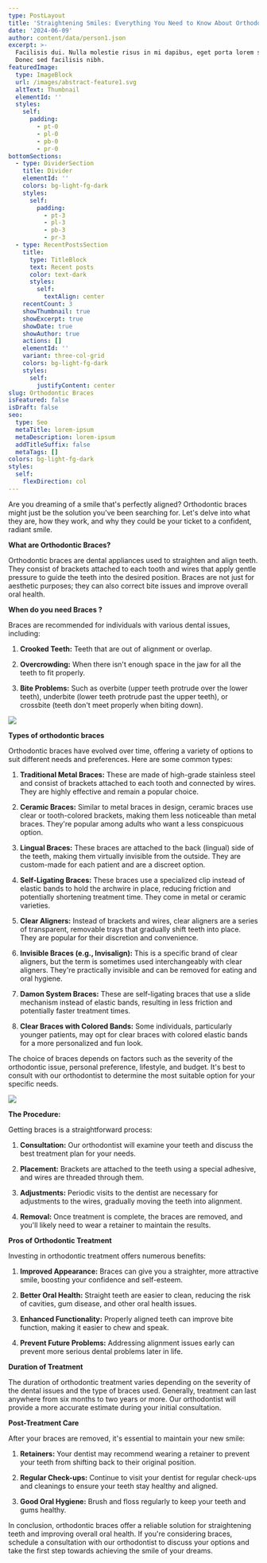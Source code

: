 ```yaml
---
type: PostLayout
title: 'Straightening Smiles: Everything You Need to Know About Orthodontic Braces'
date: '2024-06-09'
author: content/data/person1.json
excerpt: >-
  Facilisis dui. Nulla molestie risus in mi dapibus, eget porta lorem semper.
  Donec sed facilisis nibh.
featuredImage:
  type: ImageBlock
  url: /images/abstract-feature1.svg
  altText: Thumbnail
  elementId: ''
  styles:
    self:
      padding:
        - pt-0
        - pl-0
        - pb-0
        - pr-0
bottomSections:
  - type: DividerSection
    title: Divider
    elementId: ''
    colors: bg-light-fg-dark
    styles:
      self:
        padding:
          - pt-3
          - pl-3
          - pb-3
          - pr-3
  - type: RecentPostsSection
    title:
      type: TitleBlock
      text: Recent posts
      color: text-dark
      styles:
        self:
          textAlign: center
    recentCount: 3
    showThumbnail: true
    showExcerpt: true
    showDate: true
    showAuthor: true
    actions: []
    elementId: ''
    variant: three-col-grid
    colors: bg-light-fg-dark
    styles:
      self:
        justifyContent: center
slug: Orthodontic Braces
isFeatured: false
isDraft: false
seo:
  type: Seo
  metaTitle: lorem-ipsum
  metaDescription: lorem-ipsum
  addTitleSuffix: false
  metaTags: []
colors: bg-light-fg-dark
styles:
  self:
    flexDirection: col
---
```

Are you dreaming of a smile that's perfectly aligned? Orthodontic braces might just be the solution you've been searching for. Let's delve into what they are, how they work, and why they could be your ticket to a confident, radiant smile.



**What are Orthodontic Braces?**

Orthodontic braces are dental appliances used to straighten and align teeth. They consist of brackets attached to each tooth and wires that apply gentle pressure to guide the teeth into the desired position. Braces are not just for aesthetic purposes; they can also correct bite issues and improve overall oral health.

**When do you need Braces ?**

Braces are recommended for individuals with various dental issues, including:

1.  **Crooked Teeth:** Teeth that are out of alignment or overlap.

2.  **Overcrowding:** When there isn't enough space in the jaw for all the teeth to fit properly.

3.  **Bite Problems:** Such as overbite (upper teeth protrude over the lower teeth), underbite (lower teeth protrude past the upper teeth), or crossbite (teeth don't meet properly when biting down).

![](/images/Orthodontie%20problemen.jpg)

**Types of orthodontic braces**

Orthodontic braces have evolved over time, offering a variety of options to suit different needs and preferences. Here are some common types:

1.  **Traditional Metal Braces:** These are made of high-grade stainless steel and consist of brackets attached to each tooth and connected by wires. They are highly effective and remain a popular choice.

2.  **Ceramic Braces:** Similar to metal braces in design, ceramic braces use clear or tooth-colored brackets, making them less noticeable than metal braces. They're popular among adults who want a less conspicuous option.

3.  **Lingual Braces:** These braces are attached to the back (lingual) side of the teeth, making them virtually invisible from the outside. They are custom-made for each patient and are a discreet option.

4.  **Self-Ligating Braces:** These braces use a specialized clip instead of elastic bands to hold the archwire in place, reducing friction and potentially shortening treatment time. They come in metal or ceramic varieties.

5.  **Clear Aligners:** Instead of brackets and wires, clear aligners are a series of transparent, removable trays that gradually shift teeth into place. They are popular for their discretion and convenience.

6.  **Invisible Braces (e.g., Invisalign):** This is a specific brand of clear aligners, but the term is sometimes used interchangeably with clear aligners. They're practically invisible and can be removed for eating and oral hygiene.

7.  **Damon System Braces:** These are self-ligating braces that use a slide mechanism instead of elastic bands, resulting in less friction and potentially faster treatment times.

8.  **Clear Braces with Colored Bands:** Some individuals, particularly younger patients, may opt for clear braces with colored elastic bands for a more personalized and fun look.

The choice of braces depends on factors such as the severity of the orthodontic issue, personal preference, lifestyle, and budget. It's best to consult with our orthodontist to determine the most suitable option for your specific needs.

![](/images/dsffgsdgf.png)


**The Procedure:** 

Getting braces is a straightforward process:

1.  **Consultation:** Our orthodontist will examine your teeth and discuss the best treatment plan for your needs.

2.  **Placement:** Brackets are attached to the teeth using a special adhesive, and wires are threaded through them.

3.  **Adjustments:** Periodic visits to the dentist are necessary for adjustments to the wires, gradually moving the teeth into alignment.

4.  **Removal:** Once treatment is complete, the braces are removed, and you'll likely need to wear a retainer to maintain the results.

**Pros of Orthodontic Treatment**

Investing in orthodontic treatment offers numerous benefits:

1.  **Improved Appearance:** Braces can give you a straighter, more attractive smile, boosting your confidence and self-esteem.

2.  **Better Oral Health:** Straight teeth are easier to clean, reducing the risk of cavities, gum disease, and other oral health issues.

3.  **Enhanced Functionality:** Properly aligned teeth can improve bite function, making it easier to chew and speak.

4.  **Prevent Future Problems:** Addressing alignment issues early can prevent more serious dental problems later in life.

**Duration of Treatment**

The duration of orthodontic treatment varies depending on the severity of the dental issues and the type of braces used. Generally, treatment can last anywhere from six months to two years or more. Our orthodontist will provide a more accurate estimate during your initial consultation.

**Post-Treatment Care**

After your braces are removed, it's essential to maintain your new smile:

1.  **Retainers:** Your dentist may recommend wearing a retainer to prevent your teeth from shifting back to their original position.

2.  **Regular Check-ups:** Continue to visit your dentist for regular check-ups and cleanings to ensure your teeth stay healthy and aligned.

3.  **Good Oral Hygiene:** Brush and floss regularly to keep your teeth and gums healthy.

In conclusion, orthodontic braces offer a reliable solution for straightening teeth and improving overall oral health. If you're considering braces, schedule a consultation with our orthodontist to discuss your options and take the first step towards achieving the smile of your dreams.
